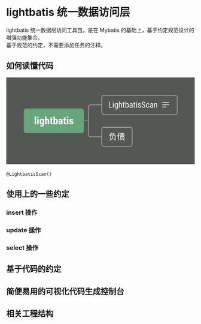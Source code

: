 # lightbatis 统一数据访问层
lightbatis 统一数据层访问工具包，是在 Mybatis 的基础上，基于约定规范设计的增强功能集合。  
基于规范的约定，不需要添加任务的注释。
## 如何读懂代码

![lightbatis 导图](./lightbatis.png)  


`
@LightbatisScan()
`
## 使用上的一些约定

### insert 操作

### update 操作

### select 操作

## 基于代码的约定

## 简便易用的可视化代码生成控制台

## 相关工程结构